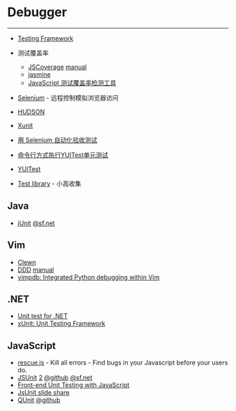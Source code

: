 
# Debugger

----

* [Testing Framework](http://c2.com/cgi/wiki?TestingFramework)
* 测试覆盖率
    * [JSCoverage](http://siliconforks.com/jscoverage/)
        [manual](http://siliconforks.com/jscoverage/manual.html)
    * [jasmine](http://pivotal.github.com/jasmine/)
    * [JavaScript 测试覆盖率检测工具](http://lifesinger.org/blog/2010/11/jscoverage/)
* [Selenium](http://seleniumhq.org/) - 远程控制模拟浏览器访问
* [HUDSON](http://hudson-ci.org/)
* [Xunit](http://www.martinfowler.com/bliki/Xunit.html)
* [用 Selenium 自动化验收测试](https://www.ibm.com/developerworks/cn/java/wa-selenium-ajax/)

* [命令行方式执行YUITest单元测试](http://hikejun.com/blog/2009/12/08/%E5%91%BD%E4%BB%A4%E8%A1%8C%E6%96%B9%E5%BC%8F%E6%89%A7%E8%A1%8Cyuitest%E5%8D%95%E5%85%83%E6%B5%8B%E8%AF%95/)
* [YUITest](http://developer.yahoo.com/yui/yuitest/)

* [Test library](https://www.evernote.com/shard/s47/sh/885f7c64-e9d9-464e-ba90-cbf19107f849/e3d2524ad753b18bd82441e6fcf76814) - 小高收集

## Java

* [jUnit](http://www.junit.org/)
    [@sf.net](http://junit.sourceforge.net/)

## Vim

* [Clewn](http://clewn.sourceforge.net/)
* [DDD](http://www.gnu.org/software/ddd/)
    [manual](http://www.gnu.org/manual/ddd/)
* [vimpdb: Integrated Python debugging within Vim](http://code.google.com/p/vimpdb/)

## .NET

* [Unit test for .NET](http://xunit.codeplex.com/)
* [xUnit: Unit Testing Framework](http://sourceforge.net/projects/xunit/)

## JavaScript

* [rescue.js](http://rescuejs.com/) - Kill all errors - Find bugs in your Javascript before your users do.
* [JSUnit](http://www.jsunit.net/)
    [2](http://jsunit.berlios.de/)
    [@github](http://github.com/pivotal/jsunit)
    [@sf.net](http://sourceforge.net/projects/jsunit/)
* [Front-end Unit Testing with JavaScript](http://dannycroft.co.uk/front-end-unit-testing-with-javascript/)
* [JsUnit slide share](http://www.slideshare.net/alexchaffee/jsunit)
* [QUnit](http://qunitjs.com/)
    [@github](https://github.com/jquery/qunit)
